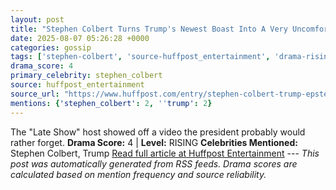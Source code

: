 ```yaml
---
layout: post
title: "Stephen Colbert Turns Trump's Newest Boast Into A Very Uncomfortable Reminder"
date: 2025-08-07 05:26:28 +0000
categories: gossip
tags: ['stephen-colbert', 'source-huffpost_entertainment', 'drama-rising']
drama_score: 4
primary_celebrity: stephen_colbert
source: huffpost_entertainment
source_url: "https://www.huffpost.com/entry/stephen-colbert-trump-epstein_n_689180bfe4b0eacd23de5fb8"
mentions: {'stephen_colbert': 2, ''trump': 2}
---
```


The "Late Show" host showed off a video the president probably would rather forget. **Drama Score:** 4 | **Level:** RISING **Celebrities Mentioned:** Stephen Colbert, Trump [Read full article at Huffpost Entertainment](https://www.huffpost.com/entry/stephen-colbert-trump-epstein_n_689180bfe4b0eacd23de5fb8) --- *This post was automatically generated from RSS feeds. Drama scores are calculated based on mention frequency and source reliability.*